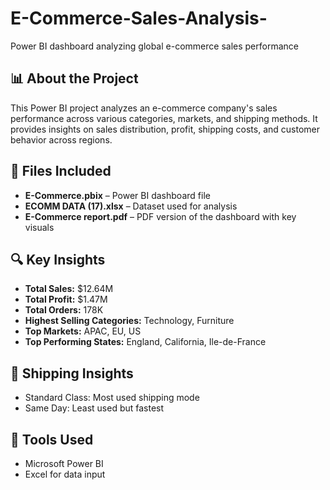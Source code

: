 # E-Commerce-Sales-Analysis-
Power BI dashboard analyzing global e-commerce sales performance

## 📊 About the Project
This Power BI project analyzes an e-commerce company's sales performance across various categories, markets, and shipping methods. It provides insights on sales distribution, profit, shipping costs, and customer behavior across regions.

## 📁 Files Included
- **E-Commerce.pbix** – Power BI dashboard file
- **ECOMM DATA (17).xlsx** – Dataset used for analysis
- **E-Commerce report.pdf** – PDF version of the dashboard with key visuals

## 🔍 Key Insights
- **Total Sales:** $12.64M  
- **Total Profit:** $1.47M  
- **Total Orders:** 178K  
- **Highest Selling Categories:** Technology, Furniture  
- **Top Markets:** APAC, EU, US  
- **Top Performing States:** England, California, Ile-de-France

## 🚚 Shipping Insights
- Standard Class: Most used shipping mode
- Same Day: Least used but fastest

## 🚀 Tools Used
- Microsoft Power BI
- Excel for data input



